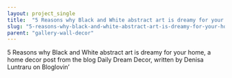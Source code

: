 ```yaml
---
layout: project_single
title:  "5 Reasons why Black and White abstract art is dreamy for your home (Daily Dream Decor)"
slug: "5-reasons-why-black-and-white-abstract-art-is-dreamy-for-your-home-daily-dream-decor"
parent: "gallery-wall-decor"
---
```

5 Reasons why Black and White abstract art is dreamy for your home, a home decor post from the blog Daily Dream Decor, written by Denisa Luntraru on Bloglovin’